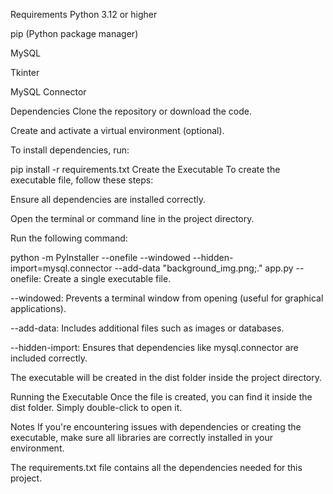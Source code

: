 Requirements
Python 3.12 or higher

pip (Python package manager)

MySQL

Tkinter

MySQL Connector

Dependencies
Clone the repository or download the code.

Create and activate a virtual environment (optional).

To install dependencies, run:

pip install -r requirements.txt
Create the Executable
To create the executable file, follow these steps:

Ensure all dependencies are installed correctly.

Open the terminal or command line in the project directory.

Run the following command:

python -m PyInstaller --onefile --windowed --hidden-import=mysql.connector --add-data "background_img.png;." app.py
--onefile: Create a single executable file.

--windowed: Prevents a terminal window from opening (useful for graphical applications).

--add-data: Includes additional files such as images or databases.

--hidden-import: Ensures that dependencies like mysql.connector are included correctly.

The executable will be created in the dist folder inside the project directory.

Running the Executable
Once the file is created, you can find it inside the dist folder. Simply double-click to open it.

Notes
If you're encountering issues with dependencies or creating the executable, make sure all libraries are correctly installed in your environment.

The requirements.txt file contains all the dependencies needed for this project.
